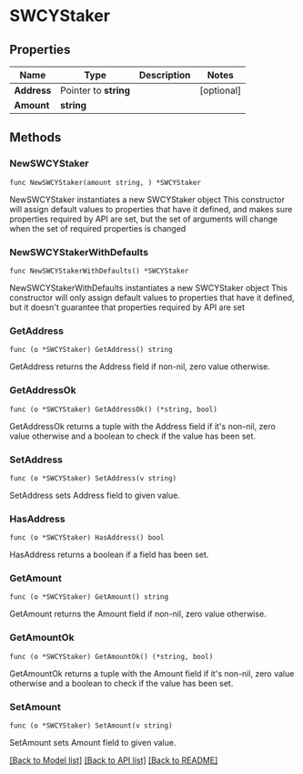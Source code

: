 # SWCYStaker

## Properties

Name | Type | Description | Notes
------------ | ------------- | ------------- | -------------
**Address** | Pointer to **string** |  | [optional] 
**Amount** | **string** |  | 

## Methods

### NewSWCYStaker

`func NewSWCYStaker(amount string, ) *SWCYStaker`

NewSWCYStaker instantiates a new SWCYStaker object
This constructor will assign default values to properties that have it defined,
and makes sure properties required by API are set, but the set of arguments
will change when the set of required properties is changed

### NewSWCYStakerWithDefaults

`func NewSWCYStakerWithDefaults() *SWCYStaker`

NewSWCYStakerWithDefaults instantiates a new SWCYStaker object
This constructor will only assign default values to properties that have it defined,
but it doesn't guarantee that properties required by API are set

### GetAddress

`func (o *SWCYStaker) GetAddress() string`

GetAddress returns the Address field if non-nil, zero value otherwise.

### GetAddressOk

`func (o *SWCYStaker) GetAddressOk() (*string, bool)`

GetAddressOk returns a tuple with the Address field if it's non-nil, zero value otherwise
and a boolean to check if the value has been set.

### SetAddress

`func (o *SWCYStaker) SetAddress(v string)`

SetAddress sets Address field to given value.

### HasAddress

`func (o *SWCYStaker) HasAddress() bool`

HasAddress returns a boolean if a field has been set.

### GetAmount

`func (o *SWCYStaker) GetAmount() string`

GetAmount returns the Amount field if non-nil, zero value otherwise.

### GetAmountOk

`func (o *SWCYStaker) GetAmountOk() (*string, bool)`

GetAmountOk returns a tuple with the Amount field if it's non-nil, zero value otherwise
and a boolean to check if the value has been set.

### SetAmount

`func (o *SWCYStaker) SetAmount(v string)`

SetAmount sets Amount field to given value.



[[Back to Model list]](../README.md#documentation-for-models) [[Back to API list]](../README.md#documentation-for-api-endpoints) [[Back to README]](../README.md)


